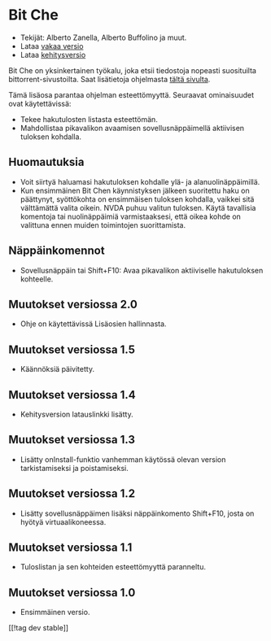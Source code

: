 # Bit Che #
*   Tekijät: Alberto Zanella, Alberto Buffolino ja muut.
*   Lataa [vakaa versio][1]
*   Lataa [kehitysversio][3]

Bit Che on yksinkertainen työkalu, joka etsii tiedostoja nopeasti
suosituilta bittorrent-sivustoilta.  Saat lisätietoja ohjelmasta [tältä
sivulta][2].

Tämä lisäosa parantaa ohjelman esteettömyyttä. Seuraavat ominaisuudet ovat
käytettävissä:

*   Tekee hakutulosten listasta esteettömän.
*   Mahdollistaa pikavalikon avaamisen sovellusnäppäimellä aktiivisen
    tuloksen kohdalla.


## Huomautuksia ##
*   Voit siirtyä haluamasi hakutuloksen kohdalle ylä- ja
    alanuolinäppäimillä.
*   Kun ensimmäinen Bit Chen käynnistyksen jälkeen suoritettu haku on
    päättynyt, syöttökohta on ensimmäisen tuloksen kohdalla, vaikkei sitä
    välttämättä valita oikein. NVDA puhuu valitun tuloksen. Käytä tavallisia
    komentoja tai nuolinäppäimiä varmistaaksesi, että oikea kohde on
    valittuna ennen muiden toimintojen suorittamista.


## Näppäinkomennot ##
*   Sovellusnäppäin tai Shift+F10: Avaa pikavalikon aktiiviselle
    hakutuloksen kohteelle.


## Muutokset versiossa 2.0 ##
*   Ohje on käytettävissä Lisäosien hallinnasta.

## Muutokset versiossa 1.5 ##
*   Käännöksiä päivitetty.

## Muutokset versiossa 1.4 ##
*   Kehitysversion latauslinkki lisätty.

## Muutokset versiossa 1.3 ##
*   Lisätty onInstall-funktio vanhemman käytössä olevan version
    tarkistamiseksi ja poistamiseksi.

## Muutokset versiossa 1.2 ##
*   Lisätty sovellusnäppäimen lisäksi näppäinkomento Shift+F10, josta on
    hyötyä virtuaalikoneessa.

## Muutokset versiossa 1.1 ##
*   Tuloslistan ja sen kohteiden esteettömyyttä paranneltu.

## Muutokset versiossa 1.0 ##
*   Ensimmäinen versio.

[[!tag dev stable]]

[1]: https://addons.nvda-project.org/files/get.php?file=bc

[2]: http://www.convivea.com

[3]: https://addons.nvda-project.org/files/get.php?file=bc-dev
